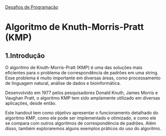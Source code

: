 [Desafios de Programação](https://ensino.hashi.pro.br/desprog/)

Algoritmo de Knuth-Morris-Pratt (KMP) 
======

1.Introdução
-------

O algoritmo de Knuth-Morris-Pratt (KMP) é uma das soluções mais eficientes para o problema de correspondência de padrões em uma string. Esse problema é muito importante em diversas áreas, como processamento de linguagem natural, análise de dados e bioinformática.

Desenvolvido em 1977 pelos pesquisadores Donald Knuth, James Morris e Vaughan Pratt, o algoritmo KMP tem sido amplamente utilizado em diversas aplicações, desde então.

Este handout tem como objetivo apresentar o funcionamento detalhado do algoritmo KMP, como ele pode ser implementado e otimizado, e como ele se compara com outros algoritmos de correspondência de padrões. Além disso, também exploraremos alguns exemplos práticos do uso do algoritmo.